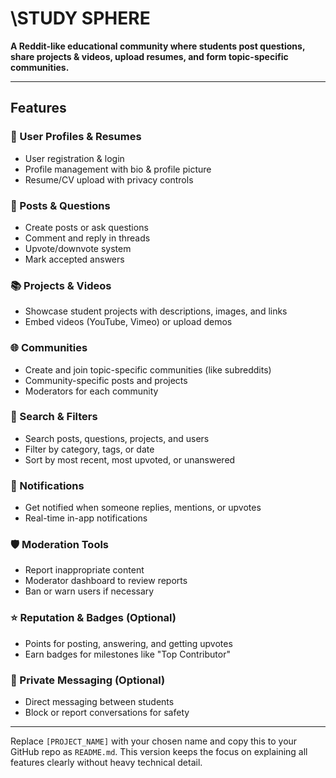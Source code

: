 # \STUDY SPHERE

**A Reddit-like educational community where students post questions, share projects & videos, upload resumes, and form topic-specific communities.**

---

## Features

### 👤 User Profiles & Resumes

* User registration & login
* Profile management with bio & profile picture
* Resume/CV upload with privacy controls

### 📝 Posts & Questions

* Create posts or ask questions
* Comment and reply in threads
* Upvote/downvote system
* Mark accepted answers

### 📚 Projects & Videos

* Showcase student projects with descriptions, images, and links
* Embed videos (YouTube, Vimeo) or upload demos

### 🌐 Communities

* Create and join topic-specific communities (like subreddits)
* Community-specific posts and projects
* Moderators for each community

### 🔎 Search & Filters

* Search posts, questions, projects, and users
* Filter by category, tags, or date
* Sort by most recent, most upvoted, or unanswered

### 🔔 Notifications

* Get notified when someone replies, mentions, or upvotes
* Real-time in-app notifications

### 🛡️ Moderation Tools

* Report inappropriate content
* Moderator dashboard to review reports
* Ban or warn users if necessary

### ⭐ Reputation & Badges (Optional)

* Points for posting, answering, and getting upvotes
* Earn badges for milestones like "Top Contributor"

### 💬 Private Messaging (Optional)

* Direct messaging between students
* Block or report conversations for safety

---

Replace `[PROJECT_NAME]` with your chosen name and copy this to your GitHub repo as `README.md`. This version keeps the focus on explaining all features clearly without heavy technical detail.

